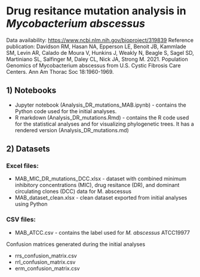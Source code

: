# Drug resitance mutation analysis in *Mycobacterium abscessus*

Data availability: https://www.ncbi.nlm.nih.gov/bioproject/319839
Reference publication: Davidson RM, Hasan NA, Epperson LE, Benoit JB, Kammlade SM, Levin AR, Calado de Moura V, Hunkins J, Weakly N, Beagle S, Sagel SD, Martiniano SL, Salfinger M, Daley CL, Nick JA, Strong M. 2021. Population Genomics of Mycobacterium abscessus from U.S. Cystic Fibrosis Care Centers. Ann Am Thorac Soc 18:1960-1969.

## 1) Notebooks 
- Jupyter notebook (Analysis_DR_mutations_MAB.ipynb) - contains the Python code used for the initial analyses. 
- R markdown (Analysis_DR_mutations.Rmd) - contains the R code used for the statistical analyses and for visualizing phylogenetic trees. It has a rendered version (Analysis_DR_mutations.md)

## 2) Datasets
### Excel files:
- MAB_MIC_DR_mutations_DCC.xlsx - dataset with combined minimum inhibitory concentrations (MIC), drug resitance (DR), and dominant circulating clones (DCC) data for M. abscessus 
- MAB_dataset_clean.xlsx - clean dataset exported from initial analyses using Python 

### CSV files: 
- MAB_ATCC.csv - contains the label used for *M. abscessus* ATCC19977

Confusion matrices generated during the initial analyses  
- rrs_confusion_matrix.csv
- rrl_confusion_matrix.csv
- erm_confusion_matrix.csv
